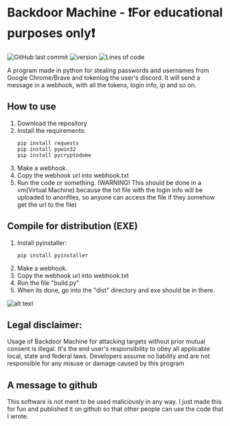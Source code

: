 # Backdoor Machine - ❗For educational purposes only❗
![GitHub last commit](https://img.shields.io/github/last-commit/CUPZYY/Backdoor-Machine?style=for-the-badge)
![version](https://img.shields.io/badge/version-1.0.0-blue?style=for-the-badge)
![Lines of code](https://img.shields.io/tokei/lines/github/CUPZYY/Backdoor-Machine?style=for-the-badge)

A program made in python for stealing passwords and usernames from Google Chrome/Brave and tokenlog the user's discord.
It will send a message in a webhook, with all the tokens, login info, ip and so on.

## How to use
1. Download the repository
2. Install the requirements:
   ```
   pip install requests
   pip install pywin32
   pip install pycryptodome
   ```
3. Make a webhook.
4. Copy the webhook url into webhook.txt
5. Run the code or something. (WARNING! This should be done in a vm(Virtual Machine) because the txt file with the login info will be uploaded to anonfiles, so anyone can access the file if they somehow get the url to the file)

## Compile for distribution (EXE)
1. Install pyinstaller:
   ```
   pip install pyinstaller
   ```
2. Make a webhook.
3. Copy the webhook url into webhook.txt
4. Run the file "build.py"
5. When its done, go into the "dist" directory and exe should be in there.
   

![alt text](https://i.imgur.com/52lLRjT.png)

## Legal disclaimer:

Usage of Backdoor Machine for attacking targets without prior mutual consent is illegal. It's the end user's responsibility to obey all applicable local, state and federal laws. Developers assume no liability and are not responsible for any misuse or damage caused by this program

## A message to github
This software is not ment to be used maliciously in any way. I just made this for fun and published it on github so that other people can use the code that I wrote.
